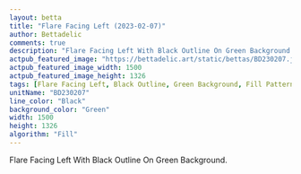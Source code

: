 ```yaml
---
layout: betta
title: "Flare Facing Left (2023-02-07)"
author: Bettadelic
comments: true
description: "Flare Facing Left With Black Outline On Green Background."
actpub_featured_image: "https://bettadelic.art/static/bettas/BD230207.jpg"
actpub_featured_image_width: 1500
actpub_featured_image_height: 1326
tags: [Flare Facing Left, Black Outline, Green Background, Fill Pattern, February 2023]
unitName: "BD230207"
line_color: "Black"
background_color: "Green"
width: 1500
height: 1326
algorithm: "Fill"
---
```


Flare Facing Left With Black Outline On Green Background.
